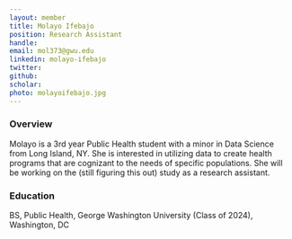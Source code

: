 ```yaml
---
layout: member
title: Molayo Ifebajo
position: Research Assistant
handle: 
email: mol373@gwu.edu
linkedin: molayo-ifebajo
twitter: 
github:
scholar: 
photo: molayoifebajo.jpg
---
```


### Overview

Molayo is a 3rd year Public Health student with a minor in Data Science from Long Island, NY. She is interested in utilizing data to create health programs that are cognizant to the needs of specific populations. She will be working on the (still figuring this out) study as a research assistant. 



### Education
BS, Public Health, George Washington University (Class of 2024), Washington, DC